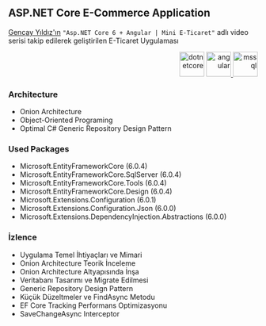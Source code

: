 ## ASP.NET Core E-Commerce Application
[Gençay Yıldız'ın](https://www.youtube.com/c/Gen%C3%A7ayY%C4%B1ld%C4%B1z/featured) `"Asp.NET Core 6 + Angular | Mini E-Ticaret"` adlı video serisi takip edilerek geliştirilen E-Ticaret Uygulaması

<p align="right">
  <a href="https://dotnet.microsoft.com/" target="_blank"> <img src="https://upload.wikimedia.org/wikipedia/commons/thumb/e/ee/.NET_Core_Logo.svg/1200px-.NET_Core_Logo.svg.png" alt="dotnetcore" width="50" height="50"/></a>
  <a href="https://angular.io" target="_blank" rel="noreferrer"> <img src="https://angular.io/assets/images/logos/angular/angular.svg" alt="angular" width="50" height="50"/> </a>
  <a href="https://www.microsoft.com/tr-tr/sql-server/" target="_blank"> <img src="http://upload.wikimedia.org/wikipedia/de/8/8c/Microsoft_SQL_Server_Logo.svg" alt="mssql" width="50" height="50"/></a>


### Architecture
* Onion Architecture
* Object-Oriented Programing
* Optimal C# Generic Repository Design Pattern


### Used Packages
* Microsoft.EntityFrameworkCore (6.0.4)
* Microsoft.EntityFrameworkCore.SqlServer (6.0.4)
* Microsoft.EntityFrameworkCore.Tools (6.0.4)
* Microsoft.EntityFrameworkCore.Design (6.0.4)
* Microsoft.Extensions.Configuration (6.0.1)
* Microsoft.Extensions.Configuration.Json (6.0.0)
* Microsoft.Extensions.DependencyInjection.Abstractions (6.0.0)

### İzlence
* Uygulama Temel İhtiyaçları ve Mimari
* Onion Architecture Teorik İnceleme
* Onion Architecture Altyapısında İnşa
* Veritabanı Tasarımı ve Migrate Edilmesi
* Generic Repository Design Pattern
* Küçük Düzeltmeler ve FindAsync Metodu
* EF Core Tracking Performans Optimizasyonu
* SaveChangeAsync Interceptor